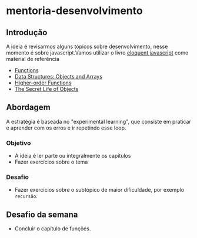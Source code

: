# mentoria-desenvolvimento

## Introdução
A ideia é revisarmos alguns tópicos sobre desenvolvimento, nesse momento é sobre javascript.Vamos utilizar o livro [eloquent javascript](https://eloquentjavascript.net/) como material de referência

- [Functions](https://eloquentjavascript.net/03_functions.html)
- [Data Structures: Objects and Arrays](https://eloquentjavascript.net/04_data.html)
- [Higher-order Functions](https://eloquentjavascript.net/05_higher_order.html)
- [The Secret Life of Objects](https://eloquentjavascript.net/06_object.html)

## Abordagem
A estratégia é baseada no "experimental learning", que consiste em praticar e aprender com os erros e ir repetindo esse loop.

### Objetivo

- A ideia é ler parte ou integralmente os capitulos
- Fazer exercícios sobre o tema

### Desafio

- Fazer exercícios sobre o subtópico de maior dificuldade, por exemplo `recursão`.

## Desafio da semana

- Concluir o capítulo de funções.

